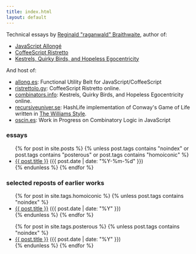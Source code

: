 ```yaml
---
title: index.html
layout: default
---
```


Technical essays by [Reginald "raganwald" Braithwaite](http://braythwayt.com), author of:

* [JavaScript Allongé](http://leanpub.com/javascript-allonge)
* [CoffeeScript Ristretto](http://leanpub.com/coffeescript-ristretto)
* [Kestrels, Quirky Birds, and Hopeless Egocentricity](http://leanpub.com/combinators)

And host of:

* [allong.es](http://allong.es): Functional Utility Belt for JavaScript/CoffeeScript
* [ristrettolo.gy](http://ristrettolo.gy): CoffeeScript Ristretto online.
* [combinators.info](http://combinators.info): Kestrels, Quirky Birds, and Hopeless Egocentricity online.
* [recursiveuniver.se](recursiveuniver.se): HashLife implementation of Conway's Game of Life written in [The Williams Style][w].
* [oscin.es](oscin.es): Work in Progress on Combinatory Logic in JavaScript

[w]: ./2011/11/01/williams-master-of-the-comefrom.html

### essays

<div class="related">
  <ul>
    {% for post in site.posts %}
      {% unless post.tags contains "noindex" or post.tags contains "posterous" or post.tags contains "homoiconic" %}
        <li>
          <a href="{{ post.url }}">{{ post.title }}</a> (<span>{{ post.date | date: "%Y-%m-%d" }}</span>)
        </li>
      {% endunless %}
    {% endfor %}
  </ul>
</div>

### selected reposts of earlier works

<div class="related">
  <ul>
    {% for post in site.tags.homoiconic %}
      {% unless post.tags contains "noindex" %}
        <li>
          <a href="{{ post.url }}">{{ post.title }}</a> (<span>{{ post.date | date: "%Y" }}</span>)
        </li>
      {% endunless %}
    {% endfor %}
  </ul>
</div>

<div class="related">
  <ul>
    {% for post in site.tags.posterous %}
      {% unless post.tags contains "noindex" %}
        <li>
          <a href="{{ post.url }}">{{ post.title }}</a> (<span>{{ post.date | date: "%Y" }}</span>)
        </li>
      {% endunless %}
    {% endfor %}
  </ul>
</div>
